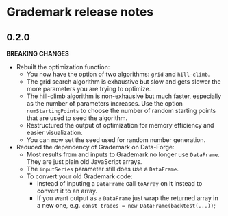 # Grademark release notes

## 0.2.0

**BREAKING CHANGES** 

- Rebuilt the optimization function:
  - You now have the option of two algorithms: `grid` and `hill-climb`.
  - The grid search algorithm is exhaustive but slow and gets slower the more parameters you are trying to optimize.
  - The hill-climb algorithm is non-exhausive but much faster, especially as the number of parameters increases. Use the option `numStartingPoints` to choose the number of random starting points that are used to seed the algorithm.
  - Restructured the output of optimization for memory efficiency and easier visualization.
  - You can now set the seed used for random number generation.
- Reduced the dependency of Grademark on Data-Forge:
  - Most results from and inputs to Grademark no longer use `DataFrame`. They are just plain old JavaScript arrays.
  - The `inputSeries` parameter still does use a `DataFrame`.
  - To convert your old Grademark code:
    - Instead of inputing a `DataFrame` call `toArray` on it instead to convert it to an array.
    - If you want output as a `DataFrame` just wrap the returned array in a new one, e.g. `const trades = new DataFrame(backtest(...))`;
  

